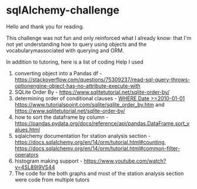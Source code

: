 # sqlAlchemy-challenge

Hello and thank you for reading.

This challenge was not fun and only reinforced what I already know: that I'm not yet understanding how to query using objects and the vocabularymassociated with querying and ORM.

In addition to tutoring, here is a list of coding Help I used
1. converting object into a Pandas df - https://stackoverflow.com/questions/75309237/read-sql-query-throws-optionengine-object-has-no-attribute-execute-with
2. SQLite Order By - https://www.sqlitetutorial.net/sqlite-order-by/
3. determining order of conditional clauses - [WHERE Date >=2010-01-01 ](https://www.tutorialspoint.com/sqlite/sqlite_order_by.htm)https://www.tutorialspoint.com/sqlite/sqlite_order_by.htm and https://www.sqlitetutorial.net/sqlite-order-by/
4. how to sort the dataframe by column - https://pandas.pydata.org/docs/reference/api/pandas.DataFrame.sort_values.html
5. sqlalchemy documentation for station analysis section - https://docs.sqlalchemy.org/en/14/orm/tutorial.html#counting, https://docs.sqlalchemy.org/en/14/orm/tutorial.html#common-filter-operators
6. histogram making support - https://www.youtube.com/watch?v=4SL89I9VS44
7. The code for the both graphs and most of the station analysis section were code from multiple tutors
